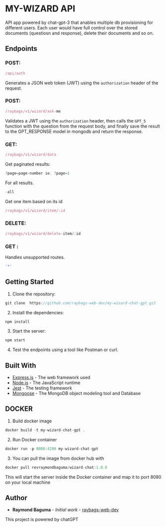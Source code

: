 # MY-WIZARD API

API app powered by chat-gpt-3 that anables multiple db provisioning for different users. Each user would have full control over the stored documents (questiosn and response), delete their documents and so on. 

## Endpoints

### POST:
```javascript
/api/auth
```

Generates a JSON web token (JWT) using the `authorization` header of the request.

### POST:
 ```javascript
 /raybags/v1/wizard/ask-me
 ```

Validates a JWT using the `authorization` header, then calls the `GPT_5` function with the question from the request body, and finally save the result to the GPT_RESPONSE model in mongodb and return the response.

### GET:
```javascript
/raybags/v1/wizard/data
```

 Get paginated results:
```javascript
?page=page-number ie. ?page=1
```

For all results.

```javascript
-all
```

Get one item based on its id
```javascript
/raybags/v1/wizard/item/:id
```

### DELETE:
 ```javascript
 /raybags/v1/wizard/delete-item/:id
 ```

### GET :
Handles unsupported routes.

```javascript
'*'
```
## Getting Started

1. Clone the repository:
```javascript
git clone  https://github.com/raybags-web-dev/my-wizard-chat-gpt.git
```

2. Install the dependencies:
```javascript
npm install
```

3. Start the server:
```javascript
npm start
```

4. Test the endpoints using a tool like Postman or curl.
## Built With

* [Express.js](https://expressjs.com/) - The web framework used
* [Node.js](https://nodejs.org/) - The JavaScript runtime
* [Jest](https://jestjs.io/) - The testing framework
* [Mongoose](https://mongoosejs.com/) - The MongoDB object modeling tool and Database


## DOCKER

1. Build docker image
```javascript
docker build -t my-wizard-chat-gpt .
```

2. Run Docker container
```javascript
docker run -p 8080:4200 my-wizard-chat-gpt
```

3. You can pull the image from docker hub with 
```javascript
docker pull revraymondbaguma/wizard-chat:1.0.0
```

This will start the server inside the Docker container and map it to port 8080 on your local machine

## Author

* **Raymond Baguma** - *Initial work* - [raybags-web-dev](https://github.com/raybags-web-dev?tab=repositories)

This project is powered by chatGPT

